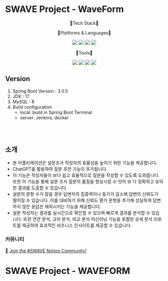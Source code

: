 # SWAVE Project - WaveForm


<div align="center">

 <p>📖Tech Stack📖</p>

 <p>🚉Platforms & Languages🚉</p>
 <img src="https://img.shields.io/badge/SpringBoot-6DB33F?style=flat&logo=SpringBoot&logoColor=white" />

 <img src="https://img.shields.io/badge/Java-007396?style=flat&logo=Conda-Forge&logoColor=white" />

 <img src="https://img.shields.io/badge/MySQL-4479A1?style=flat&logo=MySQL&logoColor=white"/>

 <img src="https://img.shields.io/badge/Redis-DC382D?style=flat&logo=Redis&logoColor=white"/>

<p>🔋Tools🔋</p>

<img src="https://img.shields.io/badge/IntelliJ IDEA-000000?style=flat&logo=IntelliJ IDEA&logoColor=white" />
<img src="https://img.shields.io/badge/JUnit5-25A162?style=flat&logo=JUnit5&logoColor=white" />
<img src="https://img.shields.io/badge/GitHub-181717?style=flat&logo=GitHub&logoColor=white" />
<img src="https://img.shields.io/badge/Jenkins-D24939?style=flat&logo=Jenkins&logoColor=white" />


 </div>

## Version
1. Spring Boot Version : 3.0.5
2. JDK : 17
3. MySQL : 8
4. Build configuration
   - local: build in Spring Boot Terminal
   - server: Jenkins, docker




</br>
</br>
<h2>소개</h2>

- 본 어플리케이션은 설문조사 작성자의 효율성을 높이기 위한 기능을 제공합니다.    
- ChatGPT를 활용하여 질문 추천 기능이 추가됩니다.    
- 이 기능은 작성자들이 보다 쉽고 효율적으로 질문을 작성할 수 있도록 도와줍니다. 또한 이 기능을 통해 설문 조사 질문의 품질을 향상시킬 수 잇어 보
다 정확하고 유익한 결과를 도출할 수 있습니다.    
- 설문의 문항 수가 많을 경우 답변자의 집중력이나 동기가 감소해 답변의 신뢰도가 떨어질 수 있습니다. 이를 대비하기 위해 신뢰도 평가 문항을
추가해 성실하게 답변하지 않은 응답은 제외시키는 기능을 제공합니다.   
- 설문 작성자는 결과를 실시간으로 확인할 수 있으며 빠르게 결과를 분석할 수 있습니다. 또한 연관 분석, 교차 분석, 비교 분석 머신러닝 기능을
포함한 상세 분석 리포트를 제공하여 효과적인 비즈니스 인사이트를 제공할 수 있습니다.   

### 커뮤니티

💬 [Join the #SWAVE Notion Community!](https://dogfactory.notion.site/KEA-PROJECT-1da977c636264af292055b41e0909454?pvs=4)

# SWAVE Project - WAVEFORM

